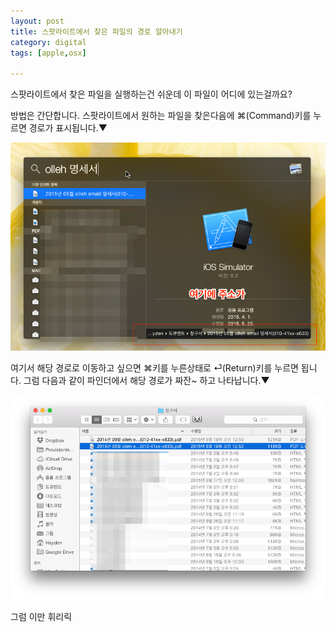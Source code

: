 ```yaml
---
layout: post
title: 스팟라이트에서 찾은 파일의 경로 알아내기
category: digital
tags: [apple,osx]

---
```


스팟라이트에서 찾은 파일을 실행하는건 쉬운데 이 파일이 어디에 있는걸까요?

방법은 간단합니다. 스팟라이트에서 원하는 파일을 찾은다음에 ⌘(Command)키를 누르면 경로가 표시됩니다.▼

![스팟라이트](/images/posts/spotlight_01.png)

여기서 해당 경로로 이동하고 싶으면 ⌘키를 누른상태로 ⏎(Return)키를 누르면 됩니다.
그럼 다음과 같이 파인더에서 해당 경로가 짜잔~ 하고 나타납니다.▼

![파인더](/images/posts/finder_01.png)

그럼 이만 휘리릭